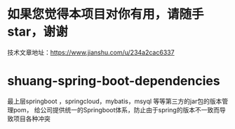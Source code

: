 # 如果您觉得本项目对你有用，请随手star，谢谢
技术文章地址：https://www.jianshu.com/u/234a2cac6337

# shuang-spring-boot-dependencies
最上层springboot ，springcloud，mybatis，msyql 等等第三方的jar包的版本管理pom，
给公司提供统一的Springboot体系，防止由于spring的版本不一致而导致项目各种冲突





